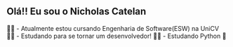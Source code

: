 ## Olá!! Eu sou o Nicholas Catelan




🐱‍👤 - Atualmente estou cursando Engenharia de Software(ESW) na UniCV
🐱‍👓 - Estudando para se tornar um desenvolvedor!
🐱‍🐉 - Estudando Python 🐍
